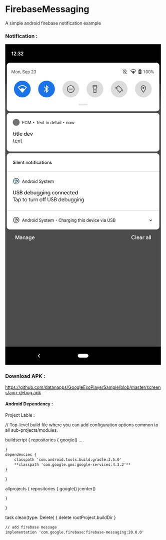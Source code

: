 # FirebaseMessaging
A simple android firebase notification example 

### Notification : 

![alt text](https://github.com/datanapps/FirebaseMessaging/blob/master/screens/fcm_1.png)

### Download APK : 

https://github.com/datanapps/GoogleExoPlayerSample/blob/master/screens/app-debug.apk



#### Android Dependency :


Project Lable : 

// Top-level build file where you can add configuration options common to all sub-projects/modules.

buildscript {
    repositories {
        google()
      ....
        
    }
    dependencies {
        classpath 'com.android.tools.build:gradle:3.5.0'
        **classpath 'com.google.gms:google-services:4.3.2'**
    }
}

allprojects {
    repositories {
        google()
        jcenter()
        
    }
}

task clean(type: Delete) {
    delete rootProject.buildDir
}


    // add firebase message
    implementation 'com.google.firebase:firebase-messaging:20.0.0'
